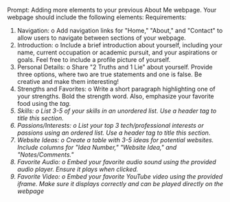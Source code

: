 Prompt:
Adding more elements to your previous About Me webpage. Your webpage should include the
following elements:
Requirements:
1. Navigation:
o Add navigation links for "Home," "About," and "Contact" to allow users to navigate
between sections of your webpage.
2. Introduction:
o Include a brief introduction about yourself, including your name, current
occupation or academic pursuit, and your aspirations or goals. Feel free to
include a profile picture of yourself.
3. Personal Details:
o Share "2 Truths and 1 Lie" about yourself. Provide three options, where two are
true statements and one is false. Be creative and make them interesting!
4. Strengths and Favorites:
o Write a short paragraph highlighting one of your strengths. Bold the strength
word. Also, emphasize your favorite food using the <em> tag.
5. Skills:
o List 3-5 of your skills in an unordered list. Use a header tag to title this section.
6. Passions/Interests:
o List your top 3 tech/professional interests or passions using an ordered list. Use a
header tag to title this section.
7. Website Ideas:
o Create a table with 3-5 ideas for potential websites. Include columns for "Idea
Number," "Website Idea," and "Notes/Comments."
8. Favorite Audio:
o Embed your favorite audio sound using the provided audio player. Ensure it
plays when clicked.
9. Favorite Video:
o Embed your favorite YouTube video using the provided iframe. Make sure it
displays correctly and can be played directly on the webpage